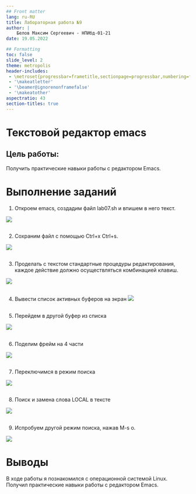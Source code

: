 ```yaml
---
## Front matter
lang: ru-RU
title: Лабораторная работа №9
author: |
	Белов Максим Сергеевич - НПИбд-01-21
date: 19.05.2022

## Formatting
toc: false
slide_level: 2
theme: metropolis
header-includes: 
 - \metroset{progressbar=frametitle,sectionpage=progressbar,numbering=fraction}
 - '\makeatletter'
 - '\beamer@ignorenonframefalse'
 - '\makeatother'
aspectratio: 43
section-titles: true
---
```


# Текстовой редактор emacs

## Цель работы:

Получить практические навыки работы с редактором Emacs.

# Выполнение заданий

1. Откроем emacs, создадим файл lab07.sh и впишем в него текст.

![](image/s1.png)

##

 2. Сохраним файл с помощью Ctrl+x Ctrl+s.

![](image/s2.png)

##

 3. Проделать с текстом стандартные процедуры редактирования, каждое действие должно осуществляться комбинацией клавиш.

![](image/s3.png)

##

 4. Вывести список активных буферов на экран
![](image/s4.png)

##

5. Перейдем в другой буфер из списка

![](image/s5.png)

##

6. Поделим фрейм на 4 части

![](image/s6.png)

##

7. Переключимся в режим поиска

![](image/s7.png)

##

8. Поиск и замена слова LOCAL в тексте

![](image/s8.png)

##

9. Испробуем другой режим поиска, нажав M-s o.

![](image/s9.png)

# Выводы

В ходе работы я познакомился с операционной системой Linux. Получил практические навыки работы с редактором Emacs.